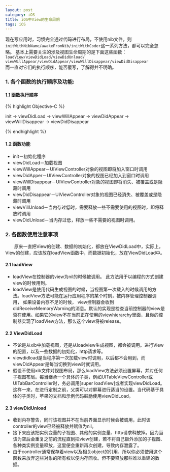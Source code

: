 ```yaml
---
layout: post
category: iOS
title: iOS中View的生命周期
tags: iOS
---
```


现在写应用时，习惯完全通过代码进行布局，不使用nib文件，则  
`initWithNibName/awakeFromNib/initWithCoder`这一系列方法，都可以完全忽略。
基本上需要关注的涉及视图生命周期的是下面这些函数：  
`loadView/viewDidLoad/viewDidUnload/  
viewWillAppear/viewDidAppear/viewWillDisappear/viewDidDisappear`   
而一直对它们的执行顺序，能否覆写，了解得并不明确。

<!--more-->


### 1. 各个函数的执行顺序及功能:

#### 1.1 函数执行顺序 

{% highlight Objective-C %}

init -> viewDidLoad -> viewWillAppear -> viewDidAppear -> viewWillDisappear -> viewDidDisappear

{% endhighlight %}

#### 1.2 函数功能

* init－初始化程序
* viewDidLoad－加载视图
* viewWillAppear－UIViewController对象的视图即将加入窗口时调用
* viewDidApper－UIViewController对象的视图已经加入到窗口时调用
* viewWillDisappear－UIViewController对象的视图即将消失、被覆盖或是隐藏时调用
* viewDidDisappear－UIViewController对象的视图已经消失、被覆盖或是隐藏时调用
* viewVillUnload－当内存过低时，需要释放一些不需要使用的视图时，即将释放时调用
* viewDidUnload－当内存过低，释放一些不需要的视图时调用。


### 2. 各函数使用注意事项

&emsp;&emsp;原来一直把View的创建、数据的初始化，都放在ViewDidLoad中，实际上，View的创建，应该放在loadView函数中，而数据初始化，放在ViewDidLoad中。

#### 2.1 loadView

* loadView在控制器的view为nil的时候被调用。 此方法用于以编程的方式创建view的时候用到。
* loadView是使用代码生成视图的时候，当视图第一次载入的时候调用的方法。loadView方法可能在运行应用程序的某个时刻，被内存管理控制器调用， 如果设备内存不足的时候， view控制器会收到didReceiveMemoryWarning的消息。默认的实现是检查当前控制器的view是否在使用。如果它的view不在当前正在使用的viewhierarchy里面，且你的控制器实现了loadView方法，那么这个view将被release。

#### 2.2 ViewDidLoad

* 不论是从xib中加载视图，还是从loadview生成视图，都会被调用。进行View的配置，以及一些数据的初始化，http请求等。
* viewdidload是当程序第一次加载view时调用，以后都不会用到，而viewDidAppear是每当切换到view时就调用。
* 假设不使用xib文件对视图布局，那么loadView方法必须设置屏幕，并对任何子视图布局。每当继承一个具体的子类，例如UITableViewController或UITabBarController时，务必调用[super loadView]或者实现viewDidLoad。这样一来，在进行定制之前，父类可以对屏幕进行适当的设置。当代码基于具体的子类时，苹果的文档和示例代码鼓励使用viewDidLoad。

#### 2.3 viewDidUnload

* 收到内存警告，同时该视图并不在当前界面显示时候会被调用，此时该controller的view已经被释放并赋值为nil。
* 接下来应该把实例变量的子视图、其他的实例变量、http请求释放掉。因为当该为空后会重复之前的流程直到把view创建，若不将自己额外添加的子视图、各种类实例变量释放，这里便会重新再次创建，导致内存泄露了。
* 由于controller通常保存着view以及相关object的引用，所以你必须使用这个函数来放弃这些对象的所有权以便内存回收。但不要释放那些难以重建的数据。